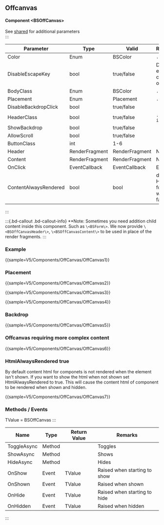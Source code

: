 ﻿## Offcanvas
#### Component \<BSOffCanvas\>
See [shared](layout/shared) for additional parameters    
:::

| Parameter             | Type						| Valid          | Remarks/Output													| 
|-----------------------|---------------------------|----------------|------------------------------------------------------------------|
| Color                 | Enum						| BSColor        | `.bg-[]`															| { .table-striped}
| DisableEscapeKey      | bool                      | true/false     | Disables the escape key from closing the offcanvas               |
| BodyClass             | Enum						| BSColor        | `.alert-[]`														|
| Placement             | Enum						| Placement      | `.offcanvas-[]`													|
| DisableBackdropClick  | bool						| true/false     |																	|
| HeaderClass           | bool						| true/false     | `.d-flex` `.align-items-center`									|
| ShowBackdrop          | bool						| true/false     |																	|
| AllowScroll           | bool						| true/false     |																	|
| ButtonClass           | int						| 1-6            |																	|
| Header                | RenderFragment			| RenderFragment | Nested Content													|
| Content               | RenderFragment			| RenderFragment | Nested Content													|
| OnClick               | EventCallback				| EventCallback  | EventCallback													|
| ContentAlwaysRendered | bool                      | bool           | default=false. Hides content for component when not show if false |

:::

:::{.bd-callout .bd-callout-info}
**Note: Sometimes you need addition child content inside this component. Such as `\<BSForm\>`. We now provide `\<BSOffCanvasHeader\>`, `\<BSOffCanvasContent\>` to be used in place of the render fragments.
:::

### Example

{{sample=V5/Components/OffCanvas/OffCanvas1}}

### Placement
{{sample=V5/Components/OffCanvas/OffCanvas2}}

{{sample=V5/Components/OffCanvas/OffCanvas3}}

{{sample=V5/Components/OffCanvas/OffCanvas4}}

### Backdrop
{{sample=V5/Components/OffCanvas/OffCanvas5}}

### Offcanvas requiring more complex content

{{sample=V5/Components/OffCanvas/OffCanvas6}}

### HtmlAlwaysRendered true
By default content html for componets is not rendered when the element isn't shown. If you want to show the html when not shown set HtmlAlwaysRendered to true. This will cause the content html of component to be rendered when shown and hidden.

{{sample=V5/Components/OffCanvas/OffCanvas7}}
### Methods / Events
TValue = BSOffCanvas
:::

| Name        | Type   | Return Value | Remarks                      |
|-------------|--------|--------------|------------------------------|
| ToggleAsync | Method |              | Toggles                      |
| ShowAsync   | Method |              | Shows                        |
| HideAsync   | Method |              | Hides                        |
| OnShow      | Event  | TValue       | Raised when starting to show |
| OnShown     | Event  | TValue       | Raised when shown            |
| OnHide      | Event  | TValue       | Raised when starting to hide |
| OnHidden    | Event  | TValue       | Raised when hidden           |
:::
